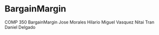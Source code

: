 # BargainMargin
COMP 350 BargainMargin
Jose Morales Hilario
Miguel Vasquez
Nitai Tran
Daniel Delgado